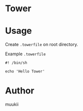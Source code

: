 # Tower

# Usage

Create `.towerfile` on root directory.

Example `.towerfile`

```
#! /bin/sh

echo 'Hello Tower'
```

# Author

muukii
